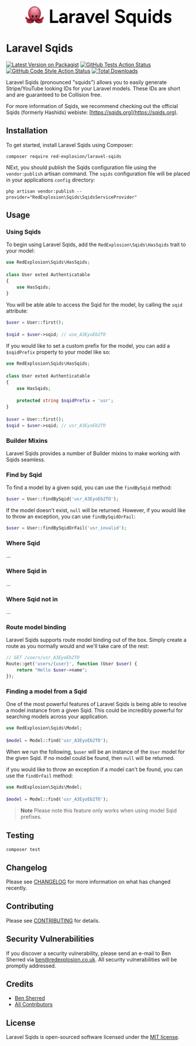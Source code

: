 <p align="center"><img width="400" src="./art/logo.svg" alt="Laravel Sqids Logo"></p>

# Laravel Sqids

[![Latest Version on Packagist](https://img.shields.io/packagist/v/red-explosion/laravel-sqids.svg?style=flat-square)](https://packagist.org/packages/red-explosion/laravel-sqids)
[![GitHub Tests Action Status](https://img.shields.io/github/actions/workflow/status/red-explosion/laravel-sqids/tests.yml?branch=main&label=tests&style=flat-square)](https://github.com/red-explosion/laravel-sqids/actions/workflows/tests.yml?query=branch:main)
[![GitHub Code Style Action Status](https://img.shields.io/github/actions/workflow/status/red-explosion/laravel-sqids/coding-standards.yml?label=code%20style&style=flat-square)](https://github.com/red-explosion/laravel-sqids/actions/workflows/coding-standards.yml?query=branch:main)
[![Total Downloads](https://img.shields.io/packagist/dt/red-explosion/laravel-sqids.svg?style=flat-square)](https://packagist.org/packages/red-explosion/laravel-sqids)

Laravel Sqids (pronounced "squids") allows you to easily generate Stripe/YouTube looking IDs for your Laravel models.
These IDs are short and are guaranteed to be Collision free.

For more information of Sqids, we recommend checking out the official Sqids (formerly Hashids) webiste: [https://sqids.org](https://sqids.org).

## Installation

To get started, install Laravel Sqids using Composer:

```shell
composer require red-explosion/laravel-sqids
```

NExt, you should publish the Sqids configuration file using the `vendor:publish` artisan command. The `sqids`
configuration file will be placed in your applications `config` directory:

```shell
php artisan vendor:publish --provider="RedExplosion\Sqids\SqidsServiceProvider"
```

## Usage

### Using Sqids

To begin using Laravel Sqids, add the `RedExplosion\Sqids\HasSqids` trait to your model:

```php
use RedExplosion\Sqids\HasSqids;

class User exted Authenticatable
{
    use HasSqids;
}
```

You will be able able to access the Sqid for the model, by calling the `sqid` attribute:

```php
$user = User::first();

$sqid = $user->sqid; // use_A3EyoEb2TO
```

If you would like to set a custom prefix for the model, you can add a `$sqidPrefix` property to your model like so:

```php
use RedExplosion\Sqids\HasSqids;

class User exted Authenticatable
{
    use HasSqids;
    
    protected string $sqidPrefix = 'usr';
}

$user = User::first();
$sqid = $user->sqid; // usr_A3EyoEb2TO
```

### Builder Mixins

Laravel Sqids provides a number of Builder mixins to make working with Sqids seamless.

### Find by Sqid

To find a model by a given sqid, you can use the `findBySqid` method:

```php
$user = User::findBySqid('usr_A3EyoEb2TO');
```

If the model doesn't exist, `null` will be returned. However, if you would like to throw an exception, you can use
`findBySqidOrFail`:

```php
$user = User::findBySqidOrFail('usr_invalid');
```

### Where Sqid

...

### Where Sqid in

...

### Where Sqid not in

...

### Route model binding

Laravel Sqids supports route model binding out of the box. Simply create a route as you normally would and we'll take
care of the rest:

```php
// GET /users/usr_A3EyoEb2TO
Route::get('users/{user}', function (User $user) {
    return "Hello $user->name";
});
```

### Finding a model from a Sqid

One of the most powerful features of Laravel Sqids is being able to resolve a model instance from a given Sqid. This
could be incredibly powerful for searching models across your application. 

```php
use RedExplosion\Sqids\Model;

$model = Model::find('usr_A3EyoEb2TO');
```

When we run the following, `$user` will be an instance of the `User` model for the given Sqid. If no model could be
found, then `null` will be returned.

if you would like to throw an exception if a model can't be found, you can use the `findOrFail` method:

```php
use RedExplosion\Sqids\Model;

$model = Model::find('usr_A3EyoEb2TO');
```

> **Note**
> Please note this feature only works when using model Sqid prefixes.

## Testing

```shell
composer test
```

## Changelog

Please see [CHANGELOG](CHANGELOG.md) for more information on what has changed recently.

## Contributing

Please see [CONTRIBUTING](CONTRIBUTING.md) for details.

## Security Vulnerabilities

If you discover a security vulnerability, please send an e-mail to Ben Sherred via ben@redexplosion.co.uk. All security
vulnerabilities will be promptly addressed.

## Credits

- [Ben Sherred](https://github.com/bensherred)
- [All Contributors](../../contributors)

## License

Laravel Sqids is open-sourced software licensed under the [MIT license](LICENSE.md).
